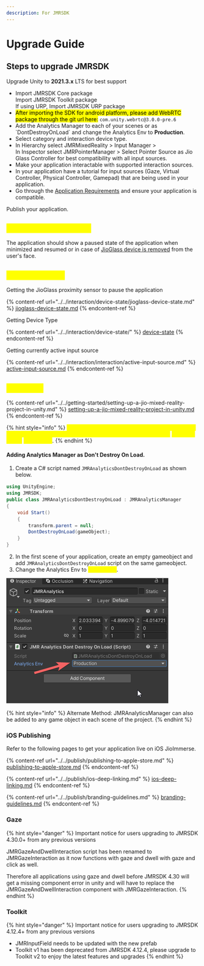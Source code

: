 ```yaml
---
description: For JMRSDK
---
```


# Upgrade Guide

## Steps to upgrade JMRSDK

Upgrade Unity to **2021.3.x** LTS for best support

* Import JMRSDK Core package\
  Import JMRSDK Toolkit package\
  If using URP, Import JMRSDK URP package
* <mark style="background-color:yellow;">After importing the SDK for android platform, please add WebRTC package through the git url here:</mark> `com.unity.webrtc@3.0.0-pre.6`
* Add the Analytics Manager to each of your scenes or as \`DontDestroyOnLoad\` and change the Analytics Env to **Production**.
* Select category and interaction device type.
* In Hierarchy select JMRMixedReality > Input Manager > \
  In Inspector select JMRPointerManager > Select Pointer Source as Jio Glass Controller for best compatibility with all input sources.
* Make your application interactable with supported interaction sources.
* In your application have a tutorial for input sources (Gaze, Virtual Controller, Physical Controller, Gamepad) that are being used in your application.&#x20;
* Go through the [Application Requirements](../application-requirements.md) and ensure your application is compatible.

Publish your application.

## <mark style="color:yellow;">JioGlass Device State</mark>

The application should show a paused state of the application when minimized and resumed or in case of [JioGlass device is removed](../../interaction/device-state/#jioglass-methods) from the user's face.

## <mark style="color:yellow;">Important APIs</mark>

Getting the JioGlass proximity sensor to pause the application

{% content-ref url="../../interaction/device-state/jioglass-device-state.md" %}
[jioglass-device-state.md](../../interaction/device-state/jioglass-device-state.md)
{% endcontent-ref %}

Getting Device Type

{% content-ref url="../../interaction/device-state/" %}
[device-state](../../interaction/device-state/)
{% endcontent-ref %}

Getting currently active input source

{% content-ref url="../../interaction/interaction/active-input-source.md" %}
[active-input-source.md](../../interaction/interaction/active-input-source.md)
{% endcontent-ref %}

## <mark style="color:yellow;">Analytics</mark>

{% content-ref url="../../getting-started/setting-up-a-jio-mixed-reality-project-in-unity.md" %}
[setting-up-a-jio-mixed-reality-project-in-unity.md](../../getting-started/setting-up-a-jio-mixed-reality-project-in-unity.md)
{% endcontent-ref %}

{% hint style="info" %}
<mark style="color:yellow;">This is compulsory to add the analytics manager to each of your scenes or as \`Dont destroy on load\` and change the</mark> <mark style="color:yellow;">Analytics Env to</mark> <mark style="color:yellow;"></mark><mark style="color:yellow;">**Production**</mark>.
{% endhint %}

#### Adding Analytics Manager as Don't Destroy On Load.

1. Create a C# script named `JMRAnalyticsDontDestroyOnLoad` as shown below.

```csharp
using UnityEngine;
using JMRSDK;
public class JMRAnalyticsDontDestroyOnLoad : JMRAnalyticsManager
{
    void Start()
    {
        transform.parent = null;
        DontDestroyOnLoad(gameObject);
    }
}
```

2. In the first scene of your application, create an empty gameobject and add `JMRAnalyticsDontDestroyOnLoad` script on the same gameobject.
3. Change the Analytics Env to <mark style="color:yellow;">**Production**</mark>.

<img src="../../.gitbook/assets/image (15).png" alt="" data-size="original">

{% hint style="info" %}
Alternate Method: JMRAnalyticsManager can also be added to any game object in each scene of the project.
{% endhint %}

### iOS Publishing

Refer to the following pages to get your application live on iOS JioImmerse.

{% content-ref url="../../publish/publishing-to-apple-store.md" %}
[publishing-to-apple-store.md](../../publish/publishing-to-apple-store.md)
{% endcontent-ref %}

{% content-ref url="../../publish/ios-deep-linking.md" %}
[ios-deep-linking.md](../../publish/ios-deep-linking.md)
{% endcontent-ref %}

{% content-ref url="../../publish/branding-guidelines.md" %}
[branding-guidelines.md](../../publish/branding-guidelines.md)
{% endcontent-ref %}

### Gaze

{% hint style="danger" %}
Important notice for users upgrading to JMRSDK 4.30.0+ from any previous versions

JMRGazeAndDwellInteraction script has been renamed to JMRGazeInteraction as it now functions with gaze and dwell with gaze and click as well.

Therefore all applications using gaze and dwell before JMRSDK 4.30 will get a missing component error in unity and will have to replace the JMRGazeAndDwellInteraction component with JMRGazeInteraction.
{% endhint %}

### Toolkit

{% hint style="danger" %}
Important notice for users upgrading to JMRSDK 4.12.4+ from any previous versions

* JMRInputField needs to be updated with the new prefab
* Toolkit v1 has been deprecated from JMRSDK 4.12.4, please upgrade to Toolkit v2 to enjoy the latest features and upgrades
{% endhint %}

